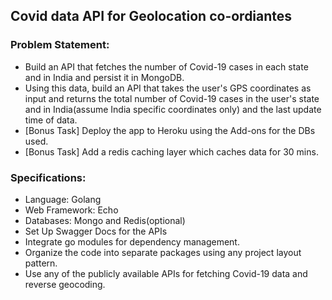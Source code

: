 ## Covid data API for Geolocation co-ordiantes

### Problem Statement:
* Build an API that fetches the number of Covid-19 cases in each state and in India
and persist it in MongoDB.
* Using this data, build an API that takes the user's GPS coordinates as input and
returns the total number of Covid-19 cases in the user's state and in
India(assume India specific coordinates only) and the last update time of data.
* [Bonus Task] Deploy the app to Heroku using the Add-ons for the DBs used.
* [Bonus Task] Add a redis caching layer which caches data for 30 mins.

### Specifications:
* Language: Golang
* Web Framework: Echo
* Databases: Mongo and Redis(optional)
* Set Up Swagger Docs for the APIs
* Integrate go modules for dependency management.
* Organize the code into separate packages using any project layout pattern.
* Use any of the publicly available APIs for fetching Covid-19 data and reverse
geocoding.


